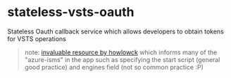 # stateless-vsts-oauth
Stateless Oauth callback service which allows developers to obtain tokens for VSTS operations


> note: [invaluable resource by howlowck](https://blog.lifeishao.com/2017/03/24/custom-nodejs-deployment-on-azure-web-app/) which informs many of the "azure-isms" in the app such as specifying the start script (general good practice) and engines field (not so common practice :P)  
